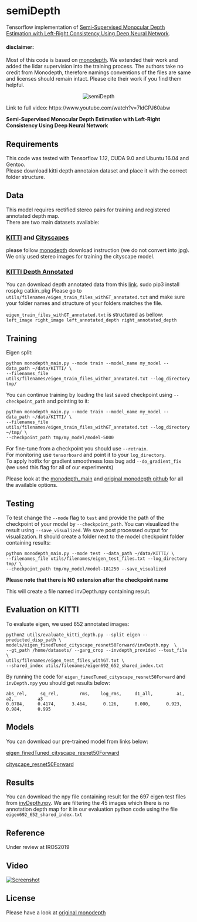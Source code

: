 # semiDepth

Tensorflow implementation of [Semi-Supervised Monocular Depth Estimation with Left-Right Consistency Using Deep Neural Network](https://arxiv.org/pdf/1905.07542.pdf).

#### disclaimer:
 Most of this code is based on [monodepth](https://github.com/mrharicot/monodepth). We extended their work and added the lidar supervision into the training process. The authors take no credit from Monodepth, therefore namings conventions of the files are same and licenses should remain intact. Please cite their work if you find them helpful.

<p align="center">
<img src="https://github.com/a-jahani/semiDepth/blob/master/demo.gif" alt="semiDepth">
</p>
Link to full video: https://www.youtube.com/watch?v=7ldCPJ60abw

**Semi-Supervised Monocular Depth Estimation with Left-Right Consistency Using Deep Neural Network**  


## Requirements
This code was tested with Tensorflow 1.12, CUDA 9.0 and Ubuntu 16.04 and Gentoo.  
Please download kitti depth annotaion dataset and place it with the correct folder structure.

## Data
This model requires rectified stereo pairs for training and registered annotated depth map.  
There are two main datasets available: 
### [KITTI](http://www.cvlibs.net/datasets/kitti/raw_data.php) and [Cityscapes](https://www.cityscapes-dataset.com) 
please follow [monodepth](https://github.com/mrharicot/monodepth) download instruction (we do not convert into jpg). We only used stereo images for training the cityscape model.

### [KITTI Depth Annotated](http://www.cvlibs.net/download.php?file=data_depth_annotated.zip)
You can download depth annotated data from this [link](http://www.cvlibs.net/download.php?file=data_depth_annotated.zip).
sudo pip3 install rospkg catkin_pkg
Please go to `utils/filenames/eigen_train_files_withGT_annotated.txt` and make sure your folder names and structure of your folders matches the file.

`eigen_train_files_withGT_annotated.txt` is structured as bellow:
`left_image right_image left_annotated_depth right_annotated_depth`

## Training

Eigen split:  
```shell
python monodepth_main.py --mode train --model_name my_model --data_path ~/data/KITTI/ \
--filenames_file utils/filenames/eigen_train_files_withGT_annotated.txt --log_directory tmp/
```
You can continue training by loading the last saved checkpoint using `--checkpoint_path` and pointing to it:  
```shell
python monodepth_main.py --mode train --model_name my_model --data_path ~/data/KITTI/ \
--filenames_file utils/filenames/eigen_train_files_withGT_annotated.txt --log_directory ~/tmp/ \
--checkpoint_path tmp/my_model/model-5000
```
For fine-tune from a checkpoint you should use `--retrain`.  
For monitoring use `tensorboard` and point it to your `log_directory`.  
To apply hotfix for gradient smoothness loss bug add `--do_gradient_fix` (we used this flag for all of our experiments)
  
Please look at the [monodepth_main](monodepth_main.py) and [original monodepth github](https://github.com/mrharicot/monodepth) for all the available options.

## Testing  
To test change the `--mode` flag to `test` and provide the path of the checkpoint of your model by `--checkpoint_path`. You can visualized the result using `--save_visualized`. We save post processed output for visualization. It should create a folder next to the model checkpoint folder containing results:  
```shell
python monodepth_main.py --mode test --data_path ~/data/KITTI/ \
--filenames_file utils/filenames/eigen_test_files.txt --log_directory tmp/ \
--checkpoint_path tmp/my_model/model-181250 --save_visualized
```
**Please note that there is NO extension after the checkpoint name**  

This will create a file named invDepth.npy containing result. 

## Evaluation on KITTI
To evaluate eigen, we used 652 annotated images:  
```shell
python2 utils/evaluate_kitti_depth.py --split eigen --predicted_disp_path \
models/eigen_finedTuned_cityscape_resnet50Forward/invDepth.npy  \
--gt_path /home/datasets/ --garg_crop --invdepth_provided --test_file \
utils/filenames/eigen_test_files_withGT.txt \
--shared_index utils/filenames/eigen692_652_shared_index.txt
```

By running the code for `eigen_finedTuned_cityscape_resnet50Forward` and `invDepth.npy` you should get results below:
```  
abs_rel,     sq_rel,        rms,    log_rms,     d1_all,         a1,         a2,         a3
0.0784,     0.4174,      3.464,      0.126,      0.000,      0.923,      0.984,      0.995
```
## Models
You can download our pre-trained model from links below:

 [eigen_finedTuned_cityscape_resnet50Forward](https://drive.google.com/drive/folders/1U7KmrbXjTfFvuffwxPZ2XqN5zLKNHlpf?usp=sharing)
 
  [cityscape_resnet50Forward](https://drive.google.com/drive/folders/1U7KmrbXjTfFvuffwxPZ2XqN5zLKNHlpf?usp=sharing)
 
## Results
You can download the npy file containing result for the 697 eigen test files from [invDepth.npy](https://drive.google.com/file/d/1yvZsO-ZMmlz0LK6vLnH513FPM70OS1wQ/view?usp=sharing). We are filtering the 45 images which there is no annotation depth map for it in our evaluation python code using the file `eigen692_652_shared_index.txt`

## Reference
Under review at IROS2019

## Video
[![Screenshot](https://img.youtube.com/vi/7ldCPJ60abw/0.jpg)](https://www.youtube.com/watch?v=7ldCPJ60abw)

## License
Please have a look at [original monodepth](https://github.com/mrharicot/monodepth)
